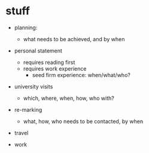 # stuff
* planning:
    * what needs to be achieved, and by when

* personal statement
    * requires reading first
    * requires work experience
        * seed firm experience: when/what/who?
* university visits
    * which, where, when, how, who with?

* re-marking
    * what, how, who needs to be contacted, by when

* travel

* work
